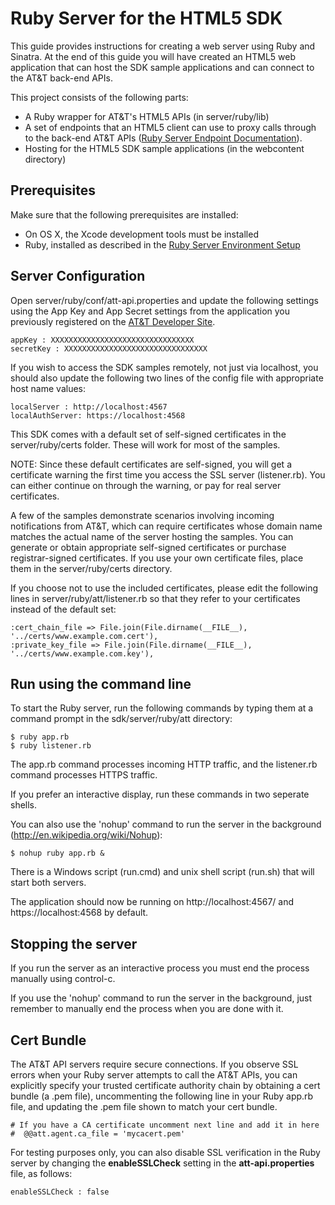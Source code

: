 Ruby Server for the HTML5 SDK
===

This guide provides instructions for creating a web server using Ruby and 
Sinatra. At the end of this guide you will have created an HTML5 web application that 
can host the SDK sample applications and can connect to the AT&T back-end APIs.

This project consists of the following parts:

 - A Ruby wrapper for AT&T's HTML5 APIs (in server/ruby/lib)
 - A set of endpoints that an HTML5 client can use to proxy calls through to the 
 back-end AT&T APIs 
 ([Ruby Server Endpoint Documentation](server/ruby/index.html)).
 - Hosting for the HTML5 SDK sample applications (in the webcontent directory)


Prerequisites
----

Make sure that the following prerequisites are installed:

 - On OS X, the Xcode development tools must be installed
 - Ruby, installed as described in the 
 [Ruby Server Environment Setup](#!/guide/server_ruby_env)
   

Server Configuration
---

Open server/ruby/conf/att-api.properties and update the following settings using
the App Key and App Secret settings from the application you previously registered on the 
[AT&T Developer Site](http://developer.att.com).

    appKey : XXXXXXXXXXXXXXXXXXXXXXXXXXXXXXXX
    secretKey : XXXXXXXXXXXXXXXXXXXXXXXXXXXXXXXX

If you wish to access the SDK samples remotely, not just via localhost, you 
should also update the following two lines of the config file with appropriate 
host name values:

    localServer : http://localhost:4567
    localAuthServer: https://localhost:4568

    
This SDK comes with a default set of self-signed certificates in the 
server/ruby/certs folder. These will work for most of the samples.

NOTE: Since these default certificates are self-signed, you will get a 
certificate warning the first time you access the SSL server (listener.rb). You 
can either continue on through the warning, or pay for real server certificates.

A few of the samples demonstrate scenarios involving incoming notifications from 
AT&T, which can require certificates whose domain name matches the actual name 
of the server hosting the samples. You can generate or obtain appropriate self-signed
certificates or purchase registrar-signed certificates. If you use your own certificate files,
place them in the server/ruby/certs directory.

If you choose not to use the included certificates, please edit the following 
lines in server/ruby/att/listener.rb so that they refer to your certificates 
instead of the default set:

    :cert_chain_file => File.join(File.dirname(__FILE__), '../certs/www.example.com.cert'),
    :private_key_file => File.join(File.dirname(__FILE__), '../certs/www.example.com.key'),
  
Run using the command line
---

To start the Ruby server, run the following commands by typing them at a command prompt
in the sdk/server/ruby/att directory: 

    $ ruby app.rb
    $ ruby listener.rb

The app.rb command processes incoming HTTP traffic, and the listener.rb 
command processes HTTPS traffic.

If you prefer an interactive display, run these commands in two seperate shells.

You can also use the 'nohup' command to run the server in the background 
(<http://en.wikipedia.org/wiki/Nohup>):

    $ nohup ruby app.rb &

There is a Windows script (run.cmd) and unix shell script (run.sh) that will 
start both servers.
    
The application should now be running on http://localhost:4567/ and https://localhost:4568 by 
default.


Stopping the server
---

If you run the server as an interactive process you must end the process 
manually using control-c.

If you use the 'nohup' command to run the server in the background, just remember 
to manually end the process when you are done with it.

Cert Bundle
---

The AT&T API servers require secure connections. If you observe SSL errors when 
your Ruby server attempts to call the AT&T APIs, you can explicitly specify 
your trusted certificate authority chain by obtaining a cert bundle (a .pem file), uncommenting the 
following line in your Ruby app.rb file, and updating the .pem file shown to 
match your cert bundle.

    # If you have a CA certificate uncomment next line and add it in here
    #  @@att.agent.ca_file = 'mycacert.pem'

For testing purposes only, you can also disable SSL verification in the Ruby 
server by changing the **enableSSLCheck** setting in the **att-api.properties** 
file, as follows:

    enableSSLCheck : false

